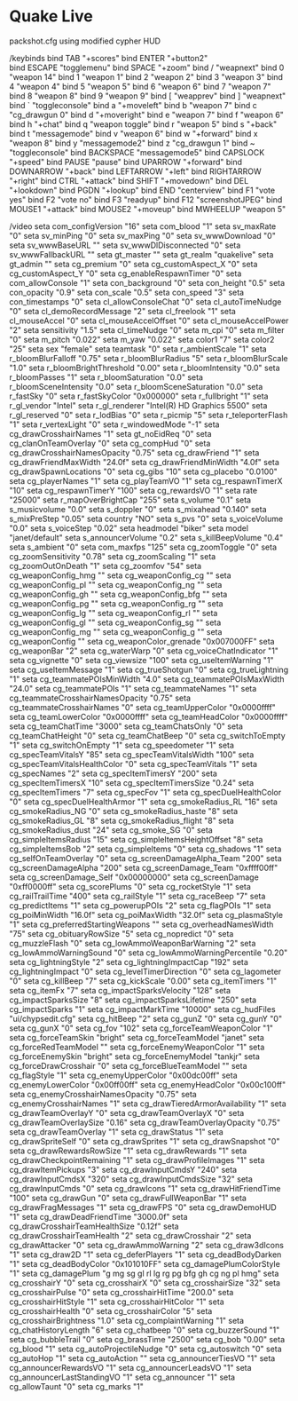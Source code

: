 # Quake Live
packshot.cfg
using modified cypher HUD

/keybinds
bind TAB "+scores"
bind ENTER "+button2"  
bind ESCAPE "togglemenu"
bind SPACE "+zoom"
bind / "weapnext"
bind 0 "weapon 14"
bind 1 "weapon 1"
bind 2 "weapon 2"
bind 3 "weapon 3"
bind 4 "weapon 4"
bind 5 "weapon 5"
bind 6 "weapon 6"
bind 7 "weapon 7"
bind 8 "weapon 8"
bind 9 "weapon 9"
bind [ "weapprev"
bind ] "weapnext"
bind ` "toggleconsole"
bind a "+moveleft"
bind b "weapon 7"
bind c "cg_drawgun 0"
bind d "+moveright"
bind e "weapon 7"
bind f "weapon 6"
bind h "+chat"
bind q "weapon toggle"
bind r "weapon 5"
bind s "+back"
bind t "messagemode"
bind v "weapon 6"
bind w "+forward"
bind x "weapon 8"
bind y "messagemode2"
bind z "cg_drawgun 1"
bind ~ "toggleconsole"
bind BACKSPACE "messagemode5"
bind CAPSLOCK "+speed"
bind PAUSE "pause"
bind UPARROW "+forward"
bind DOWNARROW "+back"
bind LEFTARROW "+left"
bind RIGHTARROW "+right"
bind CTRL "+attack"
bind SHIFT "+movedown"
bind DEL "+lookdown"
bind PGDN "+lookup"
bind END "centerview"
bind F1 "vote yes"
bind F2 "vote no"
bind F3 "readyup"
bind F12 "screenshotJPEG"
bind MOUSE1 "+attack"
bind MOUSE2 "+moveup"
bind MWHEELUP "weapon 5"

/video
seta com_configVersion "16"
seta com_blood "1"
seta sv_maxRate "0"
seta sv_minPing "0"
seta sv_maxPing "0"
seta sv_wwwDownload "0"
seta sv_wwwBaseURL ""
seta sv_wwwDlDisconnected "0"
seta sv_wwwFallbackURL ""
seta gt_master ""
seta gt_realm "quakelive"
seta gt_admin ""
seta cg_premium "0"
seta cg_customAspect_X "0"
seta cg_customAspect_Y "0"
seta cg_enableRespawnTimer "0"
seta com_allowConsole "1"
seta con_background "0"
seta con_height "0.5"
seta con_opacity "0.9"
seta con_scale "0.5"
seta con_speed "3"
seta con_timestamps "0"
seta cl_allowConsoleChat "0"
seta cl_autoTimeNudge "0"
seta cl_demoRecordMessage "2"
seta cl_freelook "1"
seta cl_mouseAccel "0"
seta cl_mouseAccelOffset "0"
seta cl_mouseAccelPower "2"
seta sensitivity "1.5"
seta cl_timeNudge "0"
seta m_cpi "0"
seta m_filter "0"
seta m_pitch "0.022"
seta m_yaw "0.022"
seta color1 "7"
seta color2 "25"
seta sex "female"
seta teamtask "0"
seta r_ambientScale "1"
seta r_bloomBlurFalloff "0.75"
seta r_bloomBlurRadius "5"
seta r_bloomBlurScale "1.0"
seta r_bloomBrightThreshold "0.00"
seta r_bloomIntensity "0.0"
seta r_bloomPasses "1"
seta r_bloomSaturation "0.0"
seta r_bloomSceneIntensity "0.0"
seta r_bloomSceneSaturation "0.0"
seta r_fastSky "0"
seta r_fastSkyColor "0x000000"
seta r_fullbright "1"
seta r_gl_vendor "Intel"
seta r_gl_renderer "Intel(R) HD Graphics 5500"
seta r_gl_reserved "0"
seta r_lodBias "0"
seta r_picmip "5"
seta r_teleporterFlash "1"
seta r_vertexLight "0"
seta r_windowedMode "-1"
seta cg_drawCrosshairNames "1"
seta gt_noEidReq "0"
seta cg_clanOnTeamOverlay "0"
seta cg_compHud "0"
seta cg_drawCrosshairNamesOpacity "0.75"
seta cg_drawFriend "1"
seta cg_drawFriendMaxWidth "24.0f"
seta cg_drawFriendMinWidth "4.0f"
seta cg_drawSpawnLocations "0"
seta cg_gibs "10"
seta cg_placebo "0.0100"
seta cg_playerNames "1"
seta cg_playTeamVO "1"
seta cg_respawnTimerX "10"
seta cg_respawnTimerY "100"
seta cg_rewardsVO "1"
seta rate "25000"
seta r_mapOverBrightCap "255"
seta s_volume "0.1"
seta s_musicvolume "0.0"
seta s_doppler "0"
seta s_mixahead "0.140"
seta s_mixPreStep "0.05"
seta country "NO"
seta s_pvs "0"
seta s_voiceVolume "0.0"
seta s_voiceStep "0.02"
seta headmodel "biker"
seta model "janet/default"
seta s_announcerVolume "0.2"
seta s_killBeepVolume "0.4"
seta s_ambient "0"
seta com_maxfps "125"
seta cg_zoomToggle "0"
seta cg_zoomSensitivity "0.78"
seta cg_zoomScaling "1"
seta cg_zoomOutOnDeath "1"
seta cg_zoomfov "54"
seta cg_weaponConfig_hmg ""
seta cg_weaponConfig_cg ""
seta cg_weaponConfig_pl ""
seta cg_weaponConfig_ng ""
seta cg_weaponConfig_gh ""
seta cg_weaponConfig_bfg ""
seta cg_weaponConfig_pg ""
seta cg_weaponConfig_rg ""
seta cg_weaponConfig_lg ""
seta cg_weaponConfig_rl ""
seta cg_weaponConfig_gl ""
seta cg_weaponConfig_sg ""
seta cg_weaponConfig_mg ""
seta cg_weaponConfig_g ""
seta cg_weaponConfig ""
seta cg_weaponColor_grenade "0x007000FF"
seta cg_weaponBar "2"
seta cg_waterWarp "0"
seta cg_voiceChatIndicator "1"
seta cg_vignette "0"
seta cg_viewsize "100"
seta cg_useItemWarning "1"
seta cg_useItemMessage "1"
seta cg_trueShotgun "0"
seta cg_trueLightning "1"
seta cg_teammatePOIsMinWidth "4.0"
seta cg_teammatePOIsMaxWidth "24.0"
seta cg_teammatePOIs "1"
seta cg_teammateNames "1"
seta cg_teammateCrosshairNamesOpacity "0.75"
seta cg_teammateCrosshairNames "0"
seta cg_teamUpperColor "0x0000ffff"
seta cg_teamLowerColor "0x0000ffff"
seta cg_teamHeadColor "0x0000ffff"
seta cg_teamChatTime "3000"
seta cg_teamChatsOnly "0"
seta cg_teamChatHeight "0"
seta cg_teamChatBeep "0"
seta cg_switchToEmpty "1"
seta cg_switchOnEmpty "1"
seta cg_speedometer "1"
seta cg_specTeamVitalsY "85"
seta cg_specTeamVitalsWidth "100"
seta cg_specTeamVitalsHealthColor "0"
seta cg_specTeamVitals "1"
seta cg_specNames "2"
seta cg_specItemTimersY "200"
seta cg_specItemTimersX "10"
seta cg_specItemTimersSize "0.24"
seta cg_specItemTimers "7"
seta cg_specFov "1"
seta cg_specDuelHealthColor "0"
seta cg_specDuelHealthArmor "1"
seta cg_smokeRadius_RL "16"
seta cg_smokeRadius_NG "0"
seta cg_smokeRadius_haste "8"
seta cg_smokeRadius_GL "8"
seta cg_smokeRadius_flight "8"
seta cg_smokeRadius_dust "24"
seta cg_smoke_SG "0"
seta cg_simpleItemsRadius "15"
seta cg_simpleItemsHeightOffset "8"
seta cg_simpleItemsBob "2"
seta cg_simpleItems "0"
seta cg_shadows "1"
seta cg_selfOnTeamOverlay "0"
seta cg_screenDamageAlpha_Team "200"
seta cg_screenDamageAlpha "200"
seta cg_screenDamage_Team "0xffff00ff"
seta cg_screenDamage_Self "0x00000000"
seta cg_screenDamage "0xff0000ff"
seta cg_scorePlums "0"
seta cg_rocketStyle "1"
seta cg_railTrailTime "400"
seta cg_railStyle "1"
seta cg_raceBeep "7"
seta cg_predictItems "1"
seta cg_powerupPOIs "2"
seta cg_flagPOIs "1"
seta cg_poiMinWidth "16.0f"
seta cg_poiMaxWidth "32.0f"
seta cg_plasmaStyle "1"
seta cg_preferredStartingWeapons ""
seta cg_overheadNamesWidth "75"
seta cg_obituaryRowSize "5"
seta cg_nopredict "0"
seta cg_muzzleFlash "0"
seta cg_lowAmmoWeaponBarWarning "2"
seta cg_lowAmmoWarningSound "0"
seta cg_lowAmmoWarningPercentile "0.20"
seta cg_lightningStyle "2"
seta cg_lightningImpactCap "192"
seta cg_lightningImpact "0"
seta cg_levelTimerDirection "0"
seta cg_lagometer "0"
seta cg_killBeep "7"
seta cg_kickScale "0.00"
seta cg_itemTimers "1"
seta cg_itemFx "7"
seta cg_impactSparksVelocity "128"
seta cg_impactSparksSize "8"
seta cg_impactSparksLifetime "250"
seta cg_impactSparks "1"
seta cg_impactMarkTime "10000"
seta cg_hudFiles "ui/chypsedit.cfg"
seta cg_hitBeep "2"
seta cg_gunZ "0"
seta cg_gunY "0"
seta cg_gunX "0"
seta cg_fov "102"
seta cg_forceTeamWeaponColor "1"
seta cg_forceTeamSkin "bright"
seta cg_forceTeamModel "janet"
seta cg_forceRedTeamModel ""
seta cg_forceEnemyWeaponColor "1"
seta cg_forceEnemySkin "bright"
seta cg_forceEnemyModel "tankjr"
seta cg_forceDrawCrosshair "0"
seta cg_forceBlueTeamModel ""
seta cg_flagStyle "1"
seta cg_enemyUpperColor "0x00dc00ff"
seta cg_enemyLowerColor "0x00ff00ff"
seta cg_enemyHeadColor "0x00c100ff"
seta cg_enemyCrosshairNamesOpacity "0.75"
seta cg_enemyCrosshairNames "1"
seta cg_drawTieredArmorAvailability "1"
seta cg_drawTeamOverlayY "0"
seta cg_drawTeamOverlayX "0"
seta cg_drawTeamOverlaySize "0.16"
seta cg_drawTeamOverlayOpacity "0.75"
seta cg_drawTeamOverlay "1"
seta cg_drawStatus "1"
seta cg_drawSpriteSelf "0"
seta cg_drawSprites "1"
seta cg_drawSnapshot "0"
seta cg_drawRewardsRowSize "1"
seta cg_drawRewards "1"
seta cg_drawCheckpointRemaining "1"
seta cg_drawProfileImages "1"
seta cg_drawItemPickups "3"
seta cg_drawInputCmdsY "240"
seta cg_drawInputCmdsX "320"
seta cg_drawInputCmdsSize "32"
seta cg_drawInputCmds "0"
seta cg_drawIcons "1"
seta cg_drawHitFriendTime "100"
seta cg_drawGun "0"
seta cg_drawFullWeaponBar "1"
seta cg_drawFragMessages "1"
seta cg_drawFPS "0"
seta cg_drawDemoHUD "1"
seta cg_drawDeadFriendTime "3000.0f"
seta cg_drawCrosshairTeamHealthSize "0.12f"
seta cg_drawCrosshairTeamHealth "2"
seta cg_drawCrosshair "2"
seta cg_drawAttacker "0"
seta cg_drawAmmoWarning "2"
seta cg_draw3dIcons "1"
seta cg_draw2D "1"
seta cg_deferPlayers "1"
seta cg_deadBodyDarken "1"
seta cg_deadBodyColor "0x101010FF"
seta cg_damagePlumColorStyle "1"
seta cg_damagePlum "g mg sg gl rl lg rg pg bfg gh cg ng pl hmg"
seta cg_crosshairY "0"
seta cg_crosshairX "0"
seta cg_crosshairSize "32"
seta cg_crosshairPulse "0"
seta cg_crosshairHitTime "200.0"
seta cg_crosshairHitStyle "1"
seta cg_crosshairHitColor "1"
seta cg_crosshairHealth "0"
seta cg_crosshairColor "5"
seta cg_crosshairBrightness "1.0"
seta cg_complaintWarning "1"
seta cg_chatHistoryLength "6"
seta cg_chatbeep "0"
seta cg_buzzerSound "1"
seta cg_bubbleTrail "0"
seta cg_brassTime "2500"
seta cg_bob "0.00"
seta cg_blood "1"
seta cg_autoProjectileNudge "0"
seta cg_autoswitch "0"
seta cg_autoHop "1"
seta cg_autoAction ""
seta cg_announcerTiesVO "1"
seta cg_announcerRewardsVO "1"
seta cg_announcerLeadsVO "1"
seta cg_announcerLastStandingVO "1"
seta cg_announcer "1"
seta cg_allowTaunt "0"
seta cg_marks "1"



